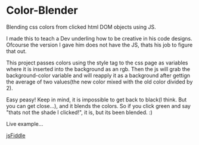 # Color-Blender
Blending css colors from clicked html DOM objects using JS.

I made this to teach a Dev underling how to be creative in his code designs. Ofcourse the version I gave him does not have the JS, thats his job to figure that out.

This project passes colors using the style tag to the css page as variables where it is inserted into the background as an rgb. Then the js will grab the background-color variable and will reapply it as a background after gettign the average of two values(the new color mixed with the old color divided by 2).

Easy peasy! Keep in mind, it is impossible to get back to black(I think. But you can get close...), and it blends the colors. So if you click green and say "thats not the shade I clicked!", it is, but its been blended. :)

Live example...

[jsFiddle](https://jsfiddle.net/x_sus/ojd6t14n/2/)

